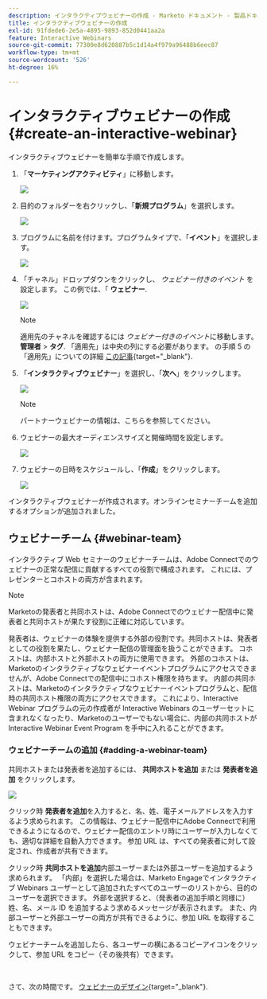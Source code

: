 ```yaml
---
description: インタラクティブウェビナーの作成 - Marketo ドキュメント - 製品ドキュメント
title: インタラクティブウェビナーの作成
exl-id: 91fdede6-2e5a-4895-9893-852d0441aa2a
feature: Interactive Webinars
source-git-commit: 77300e8d620887b5c1d14a4f979a96488b6eec87
workflow-type: tm+mt
source-wordcount: '526'
ht-degree: 16%

---
```


# インタラクティブウェビナーの作成 {#create-an-interactive-webinar}

インタラクティブウェビナーを簡単な手順で作成します。

1. 「**マーケティングアクティビティ**」に移動します。

   ![](assets/create-an-interactive-webinar-1.png)

1. 目的のフォルダーを右クリックし、「**新規プログラム**」を選択します。

   ![](assets/create-an-interactive-webinar-2.png)

1. プログラムに名前を付けます。プログラムタイプで、「**イベント**」を選択します。

   ![](assets/create-an-interactive-webinar-3.png)

1. 「チャネル」ドロップダウンをクリックし、 _ウェビナー付きのイベント_ を設定します。 この例では、「 **ウェビナー**.

   ![](assets/create-an-interactive-webinar-4.png)

   >[!NOTE]
   >
   >適用先のチャネルを確認するには _ウェビナー付きのイベント_&#x200B;に移動します。 **管理者** > **タグ**. 「適用先」は中央の列にする必要があります。 の手順 5 の「適用先」についての詳細 [この記事](/help/marketo/product-docs/administration/tags/create-a-program-channel.md){target="_blank"}.

1. 「**インタラクティブウェビナー**」を選択し、「**次へ**」をクリックします。

   ![](assets/create-an-interactive-webinar-5.png)

   >[!NOTE]
   >
   >パートナーウェビナーの情報は、こちらを参照してください。

1. ウェビナーの最大オーディエンスサイズと開催時間を設定します。

   ![](assets/create-an-interactive-webinar-6.png)

1. ウェビナーの日時をスケジュールし、「**作成**」をクリックします。

   ![](assets/create-an-interactive-webinar-7.png)

インタラクティブウェビナーが作成されます。オンラインセミナーチームを追加するオプションが追加されました。

## ウェビナーチーム {#webinar-team}

インタラクティブ Web セミナーのウェビナーチームは、Adobe Connectでのウェビナーの正常な配信に貢献するすべての役割で構成されます。 これには、プレゼンターとコホストの両方が含まれます。

>[!NOTE]
>
>Marketoの発表者と共同ホストは、Adobe Connectでのウェビナー配信中に発表者と共同ホストが果たす役割に正確に対応しています。

発表者は、ウェビナーの体験を提供する外部の役割です。共同ホストは、発表者としての役割を果たし、ウェビナー配信の管理面を扱うことができます。 コホストは、内部ホストと外部ホストの両方に使用できます。 外部のコホストは、Marketoのインタラクティブなウェビナーイベントプログラムにアクセスできませんが、Adobe Connectでの配信中にコホスト権限を持ちます。 内部の共同ホストは、Marketoのインタラクティブなウェビナーイベントプログラムと、配信時の共同ホスト権限の両方にアクセスできます。 これにより、Interactive Webinar プログラムの元の作成者が Interactive Webinars のユーザーセットに含まれなくなったり、Marketoのユーザーでもない場合に、内部の共同ホストが Interactive Webinar Event Program を手中に入れることができます。

### ウェビナーチームの追加 {#adding-a-webinar-team}

共同ホストまたは発表者を追加するには、 **共同ホストを追加** または **発表者を追加** をクリックします。

![](assets/create-an-interactive-webinar-8.png)

クリック時 **発表者を追加**&#x200B;を入力すると、名、姓、電子メールアドレスを入力するよう求められます。 この情報は、ウェビナー配信中にAdobe Connectで利用できるようになるので、ウェビナー配信のエントリ時にユーザーが入力しなくても、適切な詳細を自動入力できます。 参加 URL は、すべての発表者に対して設定され、作成者が共有できます。

クリック時 **共同ホストを追加**&#x200B;内部ユーザーまたは外部ユーザーを追加するよう求められます。 「内部」を選択した場合は、Marketo Engageでインタラクティブ Webinars ユーザーとして追加されたすべてのユーザーのリストから、目的のユーザーを選択できます。 外部を選択すると、（発表者の追加手順と同様に）姓、名、メール ID を追加するよう求めるメッセージが表示されます。 また、内部ユーザーと外部ユーザーの両方が共有できるように、参加 URL を取得することもできます。

ウェビナーチームを追加したら、各ユーザーの横にあるコピーアイコンをクリックして、参加 URL をコピー（その後共有）できます。

<br>

さて、次の時間です。 [ウェビナーのデザイン](/help/marketo/product-docs/demand-generation/events/interactive-webinars/designing-interactive-webinars.md){target="_blank"}.
